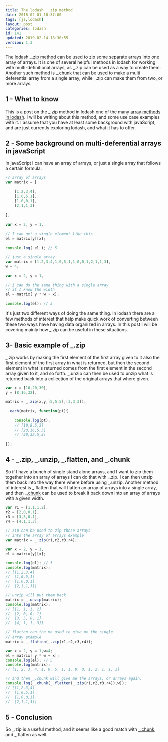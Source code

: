```yaml
---
title: The lodash _.zip method
date: 2018-02-01 16:37:00
tags: [js,lodash]
layout: post
categories: lodash
id: 141
updated: 2019-02-14 18:30:55
version: 1.3
---
```


The [lodash](https://lodash.com/) [\_.zip method](https://lodash.com/docs/4.17.4#zip) can be used to zip some separate arrays into one array of arrays. It is one of several helpful methods in lodash for working with multi-definitional arrays, as \_.zip can be used as a way to create them. Another such method is [\_.chunk](/2017/09/13/lodash-chunk/) that can be used to make a multi deferential array from a single array, while \_.zip can make them from two, or more arrays.

<!-- more -->

## 1 - What to know

This is a post on the \_.zip method in lodash one of the many [array methods in lodash](/2019/02/14/lodash_array/). I will be writing about this method, and some use case examples with it. I assume that you have at least some background with javaScript, and are just currently exploring lodash, and what it has to offer.

## 2 - Some background on multi-deferential arrays in javaScript

In javaScript I can have an array of arrays, or just a single array that follows a certain formula.

```js
// array of arrays
var matrix = [
 
    [1,2,3,4],
    [1,0,5,1],
    [1,0,0,1],
    [2,1,1,3]
 
];
 
var x = 2, y = 1,
 
// I can get a single element like this
el = matrix[y][x];
 
console.log( el ); // 5
 
// just a single array
var matrix = [1,2,3,4,1,0,5,1,1,0,0,1,2,1,1,3],
w = 4;
 
var x = 2, y = 1,
 
// I can do the same thing with a single array
// if I know the width
el = matrix[ y * w + x];
 
console.log(el); // 5
```

It's just two different ways of doing the same thing. In lodash there are a few methods of interest that help make quick work of converting between these two ways have having data organized in arrays. In this post I will be covering mainly how \_.zip can be useful in these situations.

## 3- Basic example of \_.zip

\_.zip works by making the first element of the first array given to it also the first element of the first array in what is returned, but then the second element in what is returned comes from the first element in the second array given to it, and so forth. \_.unzip can then be used to unzip what is returned back into a collection of the original arrays that where given.

```js
var x = [10,20,30],
y = [8,16,32],
 
matrix = _.zip(x,y,[5,5,5],[3,3,3]);
 
_.each(matrix, function(pt){
 
    console.log(pt);
    // [10,8,5,3]
    // [20,16,5,3]
    // [30,32,5,3]
 
});
```

## 4 - \_.zip, \_.unzip, \_.flatten, and \_.chunk

So if I have a bunch of single stand alone arrays, and I want to zip them together into an array of arrays I can do that with \_.zip. I can then unzip them back into the way there where before using \_.unzip. Another method of interest is \_.flatten that will flatten an array of arrays into a single array, and then [\_.chunk](/2017/09/13/lodash-chunk/) can be used to break it back down into an array of arrays with a given width.

```js
var r1 = [1,1,1,2],
r2 = [2,0,0,1],
r3 = [3,5,0,1],
r4 = [4,1,1,3];

// zip can be used to zip these arrays
// into the array of arrays example
var matrix = _.zip(r1,r2,r3,r4);

var x = 2, y = 1,
el = matrix[y][x];

console.log(el); // 5
console.log(matrix);
// [[1,2,3,4]
//  [1,0,5,1]
//  [1,0,0,1]
//  [2,1,1,3]]

// unzip will put them back
matrix = _.unzip(matrix);
console.log(matrix);
// [[1, 1, 1, 2]
//  [2, 0, 0, 1]
//  [3, 5, 0, 1]
//  [4, 1, 1, 3]]

// flatten can the me used to give me the single
// array example
matrix = _.flatten(_.zip(r1,r2,r3,r4));

var x = 2, y = 1,w=4;
el = matrix[ y * w + x];
console.log(el); // 5
console.log(matrix);
// [1, 2, 3, 4, 1, 0, 5, 1, 1, 0, 0, 1, 2, 1, 1, 3]

// and then _.chunk will give me the arrays, or arrays again.
console.log(_.chunk(_.flatten(_.zip(r1,r2,r3,r4)),w));
// [[1,2,3,4]
//  [1,0,5,1]
//  [1,0,0,1]
//  [2,1,1,3]]
```

## 5 - Conclusion

So \_.zip is a useful method, and it seems like a good match  with [\_.chunk](/2017/09/13/lodash-chunk/), and \_.flatten as well.